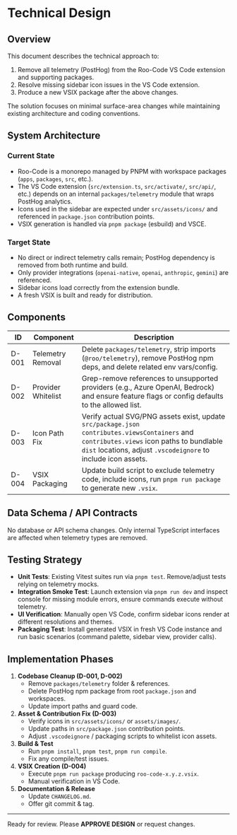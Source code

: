 # Technical Design

## Overview

This document describes the technical approach to:

1. Remove all telemetry (PostHog) from the Roo-Code VS Code extension and supporting packages.
2. Resolve missing sidebar icon issues in the VS Code extension.
3. Produce a new VSIX package after the above changes.

The solution focuses on minimal surface-area changes while maintaining existing architecture and coding conventions.

## System Architecture

### Current State

- Roo-Code is a monorepo managed by PNPM with workspace packages (`apps`, `packages`, `src`, etc.).
- The VS Code extension (`src/extension.ts`, `src/activate/`, `src/api/`, etc.) depends on an internal `packages/telemetry` module that wraps PostHog analytics.
- Icons used in the sidebar are expected under `src/assets/icons/` and referenced in `package.json` contribution points.
- VSIX generation is handled via `pnpm package` (esbuild) and VSCE.

### Target State

- No direct or indirect telemetry calls remain; PostHog dependency is removed from both runtime and build.
- Only provider integrations (`openai-native`, `openai`, `anthropic`, `gemini`) are referenced.
- Sidebar icons load correctly from the extension bundle.
- A fresh VSIX is built and ready for distribution.

## Components

| ID    | Component          | Description                                                                                                                                                                                                  |
| ----- | ------------------ | ------------------------------------------------------------------------------------------------------------------------------------------------------------------------------------------------------------ |
| D-001 | Telemetry Removal  | Delete `packages/telemetry`, strip imports (`@roo/telemetry`), remove PostHog npm deps, and delete related env vars/config.                                                                                  |
| D-002 | Provider Whitelist | Grep-remove references to unsupported providers (e.g., Azure OpenAI, Bedrock) and ensure feature flags or config defaults to the allowed list.                                                               |
| D-003 | Icon Path Fix      | Verify actual SVG/PNG assets exist, update `src/package.json` `contributes.viewsContainers` and `contributes.views` icon paths to bundlable `dist` locations, adjust `.vscodeignore` to include icon assets. |
| D-004 | VSIX Packaging     | Update build script to exclude telemetry code, include icons, run `pnpm run package` to generate new `.vsix`.                                                                                                |

## Data Schema / API Contracts

No database or API schema changes. Only internal TypeScript interfaces are affected when telemetry types are removed.

## Testing Strategy

- **Unit Tests**: Existing Vitest suites run via `pnpm test`. Remove/adjust tests relying on telemetry mocks.
- **Integration Smoke Test**: Launch extension via `pnpm run dev` and inspect console for missing module errors, ensure commands execute without telemetry.
- **UI Verification**: Manually open VS Code, confirm sidebar icons render at different resolutions and themes.
- **Packaging Test**: Install generated VSIX in fresh VS Code instance and run basic scenarios (command palette, sidebar view, provider calls).

## Implementation Phases

1. **Codebase Cleanup (D-001, D-002)**
    - Remove `packages/telemetry` folder & references.
    - Delete PostHog npm package from root `package.json` and workspaces.
    - Update import paths and guard code.
2. **Asset & Contribution Fix (D-003)**
    - Verify icons in `src/assets/icons/` or `assets/images/`.
    - Update paths in `src/package.json` contribution points.
    - Adjust `.vscodeignore` / packaging scripts to whitelist icon assets.
3. **Build & Test**
    - Run `pnpm install`, `pnpm test`, `pnpm run compile`.
    - Fix any compile/test issues.
4. **VSIX Creation (D-004)**
    - Execute `pnpm run package` producing `roo-code-x.y.z.vsix`.
    - Manual verification in VS Code.
5. **Documentation & Release**
    - Update `CHANGELOG.md`.
    - Offer git commit & tag.

---

Ready for review. Please **APPROVE DESIGN** or request changes.
